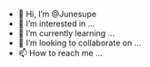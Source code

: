- 👋 Hi, I’m @Junesupe
- 👀 I’m interested in ...
- 🌱 I’m currently learning ...
- 💞️ I’m looking to collaborate on ...
- 📫 How to reach me ...

<!---
Junesupe/Junesupe is a ✨ special ✨ repository because its `README.md` (this file) appears on your GitHub profile.
You can click the Preview link to take a look at your changes.
--->

